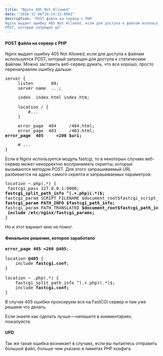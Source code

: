 ```yaml
---
title: "Nginx 405 Not Allowed"
date: "2016-12-06T10:14:32.000Z"
description: "POST файла на сервер с PHP
Nginx выдает ошибку 405 Not Allowed, если для доступа к файлам используется
POST, который запрещен дл"
---
```


<h4>POST файла на сервер с PHP</h4>
<p>Nginx выдает ошибку 405 Not Allowed, если для доступа к файлам используется POST, который запрещен для доступа к статическим файлам. Можно заставить веб-сервер думать, что все хорошо, просто перенаправляя ошибку дальше:</p>
<pre>server {<br>     listen       80;<br>     server_name  ...;</pre>
<pre>     index  index.html index.htm;<br><br>     location / {<br>         #...<br>     }</pre>
<pre>     error_page  404     /404.html;<br>     error_page  403     /403.html;<br><strong>error_page  405     =200 $uri;</strong></pre>
<pre>     # ...<br>}</pre>
<p>Если в Nginx используется модуль fastcgi, то в некоторых случаях веб-сервер может некорректно воспринимать скрипты, которые вызываются методом POST. Для этого запрашиваемый URL разбивается на адрес самого скрипта и запрашиваемых параметров:</p>
<pre>location ~.php(.*) {<br> fastcgi_pass 127.0.0.1:9000;<br><strong>fastcgi_split_path_info ^(.+.php)(.*)$;<br></strong>fastcgi_param SCRIPT_FILENAME $document_root$fastcgi_script_name;<br><strong>fastcgi_param PATH_INFO $fastcgi_path_info;<br></strong>fastcgi_param PATH_TRANSLATED <strong>$document_root$fastcgi_path_info;<br> include /etc/nginx/fastcgi_params;<br></strong>}</pre>
<p>Но и этот вариант мне не помог.</p>
<h4>Финальное решение, которое заработало</h4>
<pre><strong>error_page 405 =200 @405</strong>;<br><br>location <strong>@405</strong> {<br>    include <strong>fastcgi.conf</strong>;<br>}<br><br>location ~ .php(.*) {<br>    fastcgi_split_path_info ^(.+.php)(.*)$;<br>    include <strong>fastcgi.conf;</strong><br>}</pre>
<p>В случае 405 ошибки проксируем все на FastCGI сервер и там уже решаем что делать.</p>
<p>Если знаете как сделать лучше — напишите в комментариях, пожалуйста.</p>
<h4>UPD</h4>
<p>Так же такая ошибка возникает в случаях, если вы пытаетесь отправить большой файл, больше чем указано в лимитах PHP конфига.</p>


